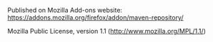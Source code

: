 Published on Mozilla Add-ons website: https://addons.mozilla.org/firefox/addon/maven-repository/

Mozilla Public License, version 1.1 (http://www.mozilla.org/MPL/1.1/)
